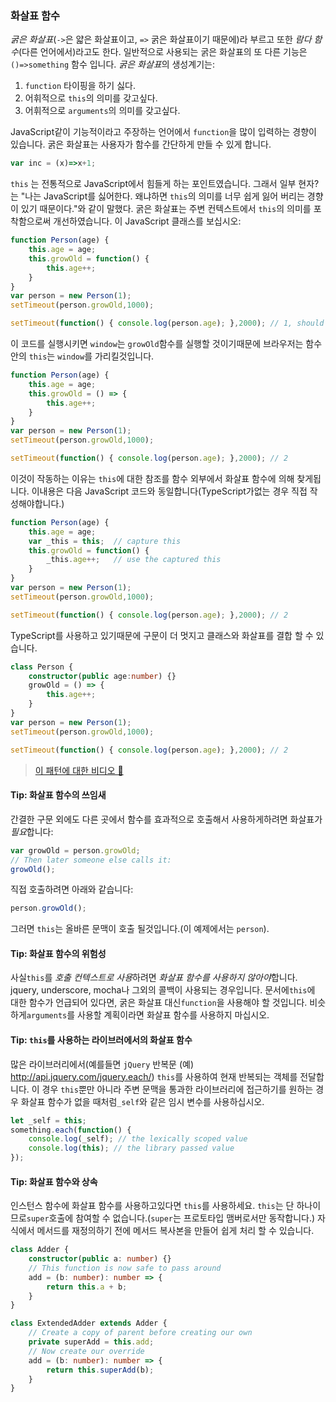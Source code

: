 ### 화살표 함수

*굵은 화살표*(`->`은 얇은 화살표이고, `=>` 굵은 화살표이기 때문에)라 부르고 또한 *람다 함수*(다른 언어에서)라고도 한다. 일반적으로 사용되는 굵은 화살표의 또 다른 기능은 `()=>something` 함수 입니다. *굵은 화살표*의 생성계기는:
1. `function` 타이핑을 하기 싫다.
2. 어휘적으로 `this`의 의미를 갖고싶다.
2. 어휘적으로 `arguments`의 의미를 갖고싶다.

JavaScript같이 기능적이라고 주장하는 언어에서 `function`을 많이 입력하는 경향이 있습니다. 굵은 화살표는 사용자가 함수를 간단하게 만들 수 있게 합니다.
```ts
var inc = (x)=>x+1;
```
`this` 는 전통적으로 JavaScript에서 힘들게 하는 포인트였습니다. 그래서 일부 현자?는 "나는 JavaScript를 싫어한다. 왜냐하면 `this`의 의미를 너무 쉽게 잃어 버리는 경향이 있기 때문이다."와 같이 말했다. 굵은 화살표는 주변 컨텍스트에서 `this`의 의미를 포착함으로써 개선하였습니다. 이 JavaScript 클래스를 보십시오:

```ts
function Person(age) {
    this.age = age;
    this.growOld = function() {
        this.age++;
    }
}
var person = new Person(1);
setTimeout(person.growOld,1000);

setTimeout(function() { console.log(person.age); },2000); // 1, should have been 2
```
이 코드를 실행시키면 `window`는 `growOld`함수를 실행할 것이기때문에 브라우저는 함수안의 `this`는 `window`를 가리킬것입니다.
```ts
function Person(age) {
    this.age = age;
    this.growOld = () => {
        this.age++;
    }
}
var person = new Person(1);
setTimeout(person.growOld,1000);

setTimeout(function() { console.log(person.age); },2000); // 2
```
이것이 작동하는 이유는 `this`에 대한 참조를 함수 외부에서 화살표 함수에 의해 찾게됩니다. 이내용은 다음 JavaScript 코드와 동일합니다(TypeScript가없는 경우 직접 작성해야합니다.)
```ts
function Person(age) {
    this.age = age;
    var _this = this;  // capture this
    this.growOld = function() {
        _this.age++;   // use the captured this
    }
}
var person = new Person(1);
setTimeout(person.growOld,1000);

setTimeout(function() { console.log(person.age); },2000); // 2
```
TypeScript를 사용하고 있기때문에 구문이 더 멋지고 클래스와 화살표를 결합 할 수 있습니다.
```ts
class Person {
    constructor(public age:number) {}
    growOld = () => {
        this.age++;
    }
}
var person = new Person(1);
setTimeout(person.growOld,1000);

setTimeout(function() { console.log(person.age); },2000); // 2
```

> [이 패턴에 대한 비디오 🌹](https://egghead.io/lessons/typescript-make-usages-of-this-safe-in-class-methods)

#### Tip: 화살표 함수의 쓰임새
간결한 구문 외에도 다른 곳에서 함수를 효과적으로 호출해서 사용하게하려면 화살표가 *필요*합니다:
```ts
var growOld = person.growOld;
// Then later someone else calls it:
growOld();
```
직접 호출하려면 아래와 같습니다:
```ts
person.growOld();
```
그러면 `this`는 올바른 문맥이 호출 될것입니다.(이 예제에서는 `person`).

#### Tip: 화살표 함수의 위험성
사실`this`를 *호출 컨텍스트로 사용*하려면 *화살표 함수를 사용하지 않아야*합니다. jquery, underscore, mocha나 그외의 콜백이 사용되는 경우입니다. 문서에`this`에 대한 함수가 언급되어 있다면, 굵은 화살표 대신`function`을 사용해야 할 것입니다. 비슷하게`arguments`를 사용할 계획이라면 화살표 함수를 사용하지 마십시오.

#### Tip: `this`를 사용하는 라이브러에서의 화살표 함수
많은 라이브러리에서(예를들면 `jQuery` 반복문 (예) http://api.jquery.com/jquery.each/) `this`를 사용하여 현재 반복되는 객체를 전달합니다. 이 경우 `this`뿐만 아니라 주변 문맥을 통과한 라이브러리에 접근하기를 원하는 경우 화살표 함수가 없을 때처럼`_self`와 같은 임시 변수를 사용하십시오.

```ts
let _self = this;
something.each(function() {
    console.log(_self); // the lexically scoped value
    console.log(this); // the library passed value
});
```

#### Tip: 화살표 함수와 상속

인스턴스 함수에 화살표 함수를 사용하고있다면 `this`를 사용하세요. `this`는 단 하나이므로`super`호출에 참여할 수 없습니다.(`super`는 프로토타입 맴버로서만 동작합니다.) 자식에서 메서드를 재정의하기 전에 메서드 복사본을 만들어 쉽게 처리 할 수 있습니다.

```ts
class Adder {
    constructor(public a: number) {}
    // This function is now safe to pass around
    add = (b: number): number => {
        return this.a + b;
    }
}

class ExtendedAdder extends Adder {
    // Create a copy of parent before creating our own
    private superAdd = this.add;
    // Now create our override
    add = (b: number): number => {
        return this.superAdd(b);
    }
}
```
